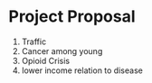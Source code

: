 <h1> Project Proposal </h1>

<ol>
  <li>Traffic</li>
  <li>Cancer among young</li>
  <li>Opioid Crisis</li>
  <li>lower income relation to disease</li>
</ol>
